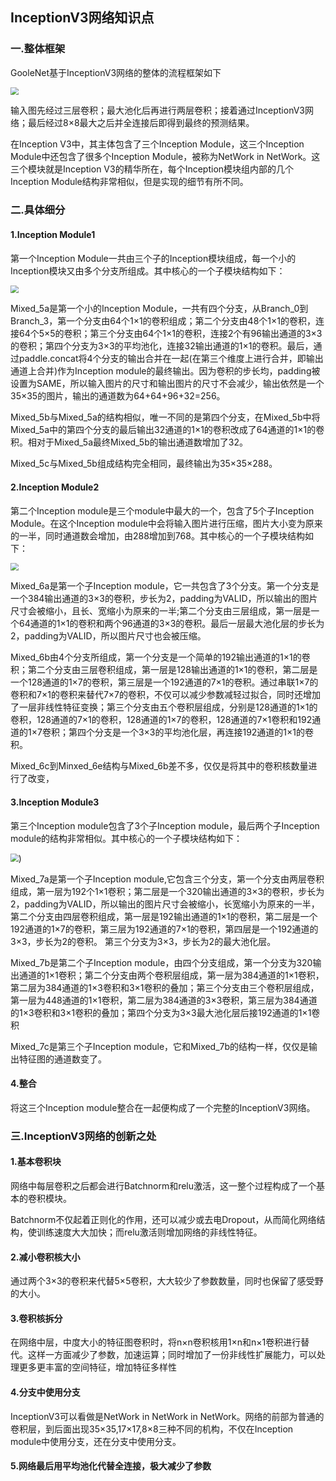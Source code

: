 ## InceptionV3网络知识点

### 一.整体框架

GooleNet基于InceptionV3网络的整体的流程框架如下

<img src="4.png" style="zoom:80%;" />

输入图先经过三层卷积；最大池化后再进行两层卷积；接着通过InceptionV3网络；最后经过8×8最大之后并全连接后即得到最终的预测结果。

在Inception V3中，其主体包含了三个Inception Module，这三个Inception Module中还包含了很多个Inception Module，被称为NetWork in NetWork。这三个模块就是Inception V3的精华所在，每个Inception模块组内部的几个Inception Module结构非常相似，但是实现的细节有所不同。

### 二.具体细分

#### 1.Inception Module1

第一个Inception Module一共由三个子的Inception模块组成，每一个小的Inception模块又由多个分支所组成。其中核心的一个子模块结构如下：

<img src="1.png" style="zoom:80%;" />

Mixed_5a是第一个小的Inception Module，一共有四个分支，从Branch_0到Branch_3，第一个分支由64个1×1的卷积组成；第二个分支由48个1×1的卷积，连接64个5×5的卷积；第三个分支由64个1×1的卷积，连接2个有96输出通道的3×3的卷积；第四个分支为3×3的平均池化，连接32输出通道的1×1的卷积。最后，通过paddle.concat将4个分支的输出合并在一起(在第三个维度上进行合并，即输出通道上合并)作为Inception module的最终输出。因为卷积的步长均，padding被设置为SAME，所以输入图片的尺寸和输出图片的尺寸不会减少，输出依然是一个35×35的图片，输出的通道数为64+64+96+32=256。

Mixed_5b与Mixed_5a的结构相似，唯一不同的是第四个分支，在Mixed_5b中将Mixed_5a中的第四个分支的最后输出32通道的1×1的卷积改成了64通道的1×1的卷积。相对于Mixed_5a最终Mixed_5b的输出通道数增加了32。

Mixed_5c与Mixed_5b组成结构完全相同，最终输出为35×35×288。 

#### 2.Inception Module2

第二个Inception module是三个module中最大的一个，包含了5个子Inception Module。在这个Inception module中会将输入图片进行压缩，图片大小变为原来的一半，同时通道数会增加，由288增加到768。其中核心的一个子模块结构如下：

<img src="2.png" style="zoom:80%;" />

Mixed_6a是第一个子Inception module，它一共包含了3个分支。第一个分支是一个384输出通道的3×3的卷积，步长为2，padding为VALID，所以输出的图片尺寸会被缩小，且长、宽缩小为原来的一半;第二个分支由三层组成，第一层是一个64通道的1×1的卷积和两个96通道的3×3的卷积。最后一层最大池化层的步长为2，padding为VALID，所以图片尺寸也会被压缩。

Mixed_6b由4个分支所组成，第一个分支是一个简单的192输出通道的1×1的卷积；第二个分支由三层卷积组成，第一层是128输出通道的1×1的卷积，第二层是一个128通道的1×7的卷积，第三层是一个192通道的7×1的卷积。通过串联1×7的卷积和7×1的卷积来替代7×7的卷积，不仅可以减少参数减轻过拟合，同时还增加了一层非线性特征变换；第三个分支由五个卷积层组成，分别是128通道的1×1的卷积，128通道的7×1的卷积，128通道的1×7的卷积，128通道的7×1卷积和192通道的1×7卷积；第四个分支是一个3×3的平均池化层，再连接192通道的1×1的卷积。

Mixed_6c到Minxed_6e结构与Mixed_6b差不多，仅仅是将其中的卷积核数量进行了改变，

#### 3.Inception Module3

第三个Inception module包含了3个子Inception module，最后两个子Inception module的结构非常相似。其中核心的一个子模块结构如下：

<img src="3.png" style="zoom:80%;" />)

Mixed_7a是第一个子Inception module,它包含三个分支，第一个分支由两层卷积组成，第一层为192个1×1卷积；第二层是一个320输出通道的3×3的卷积，步长为2，padding为VALID，所以输出的图片尺寸会被缩小，长宽缩小为原来的一半，第二个分支由四层卷积组成，第一层是192输出通道的1×1的卷积，第二层是一个192通道的1×7的卷积，第三层为192通道的7×1的卷积，第四层是一个192通道的3×3，步长为2的卷积。 第三个分支为3×3，步长为2的最大池化层。

Mixed_7b是第二个子Inception module，由四个分支组成，第一个分支为320输出通道的1×1卷积；第二个分支由两个卷积层组成，第一层为384通道的1×1卷积，第二层为384通道的1×3卷积和3×1卷积的叠加；第三个分支由三个卷积层组成，第一层为448通道的1×1卷积，第二层为384通道的3×3卷积，第三层为384通道的1×3卷积和3×1卷积的叠加；第四个分支为3×3最大池化层后接192通道的1×1卷积

Mixed_7c是第三个子Inception module，它和Mixed_7b的结构一样，仅仅是输出特征图的通道数变了。

#### 4.整合

将这三个Inception module整合在一起便构成了一个完整的InceptionV3网络。

### 三.InceptionV3网络的创新之处

#### 1.基本卷积块

网络中每层卷积之后都会进行Batchnorm和relu激活，这一整个过程构成了一个基本的卷积模块。

Batchnorm不仅起着正则化的作用，还可以减少或去电Dropout，从而简化网络结构，使训练速度大大加快；而relu激活则增加网络的非线性特征。

#### 2.减小卷积核大小

通过两个3×3的卷积来代替5×5卷积，大大较少了参数数量，同时也保留了感受野的大小。

#### 3.卷积核拆分

在网络中层，中度大小的特征图卷积时，将n×n卷积核用1×n和n×1卷积进行替代。这样一方面减少了参数，加速运算；同时增加了一份非线性扩展能力，可以处理更多更丰富的空间特征，增加特征多样性

#### 4.分支中使用分支

InceptionV3可以看做是NetWork in NetWork in NetWork。网络的前部为普通的卷积层，到后面出现35×35,17×17,8×8三种不同的机构，不仅在Inception module中使用分支，还在分支中使用分支。

#### 5.网络最后用平均池化代替全连接，极大减少了参数

